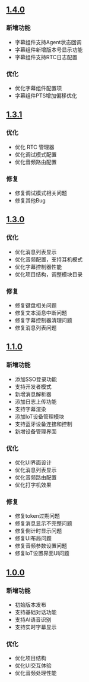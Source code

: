 ## [1.4.0](https://github.com/Shengwang-Community/Conversational-AI-Demo/releases/tag/v1.4.0)

### 新增功能
- 字幕组件支持Agent状态回调
- 字幕组件新增版本号显示功能
- 字幕组件支持RTC日志配置

### 优化
- 优化字幕组件配置项
- 字幕组件PTS增加偏移优化

## [1.3.1](https://github.com/Shengwang-Community/Conversational-AI-Demo/releases/tag/v1.3.1)

### 优化
- 优化 RTC 管理器
- 优化调试模式配置
- 优化音频路由配置

### 修复
- 修复调试模式相关问题
- 修复其他Bug

## [1.3.0](https://github.com/Shengwang-Community/Conversational-AI-Demo/releases/tag/v1.3.0)

### 优化
- 优化消息列表显示
- 优化音频配置，支持耳机模式
- 优化字幕控制器性能
- 优化项目结构，调整模块目录

### 修复
- 修复键盘相关问题
- 修复文本消息中断问题
- 修复字幕控制器清理问题
- 修复消息列表问题

## [1.1.0](https://github.com/Shengwang-Community/Conversational-AI-Demo/releases/tag/v1.1.0)

### 新增功能
- 添加SSO登录功能
- 支持开发者模式
- 新增消息解析器
- 添加日志上传功能
- 支持字幕渲染
- 添加IoT设备管理模块
- 支持蓝牙设备连接和控制
- 新增设备管理界面

### 优化
- 优化UI界面设计
- 优化消息列表显示
- 优化音频路由配置
- 优化打字机效果

### 修复
- 修复token过期问题
- 修复消息显示不完整问题
- 修复倒计时显示问题
- 修复UI布局问题
- 修复音频参数设置问题
- 修复IoT设置界面UI问题

## [1.0.0](https://github.com/Shengwang-Community/Conversational-AI-Demo/releases/tag/v1.0.0)

### 新增功能
- 初始版本发布
- 支持基础对话功能
- 支持AI语音识别
- 支持实时字幕显示

### 优化
- 优化项目结构
- 优化UI交互体验
- 优化音频处理性能
